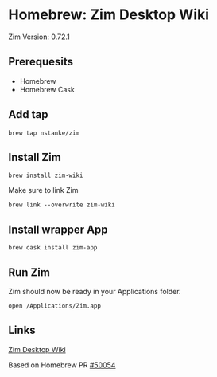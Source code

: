 Homebrew: Zim Desktop Wiki
===========================

Zim Version: 0.72.1

## Prerequesits

* Homebrew
* Homebrew Cask

## Add tap

`brew tap nstanke/zim`

## Install Zim

`brew install zim-wiki`

Make sure to link Zim

`brew link --overwrite zim-wiki`

## Install wrapper App

`brew cask install zim-app`

## Run Zim

Zim should now be ready in your Applications folder.

`open /Applications/Zim.app`

## Links

[Zim Desktop Wiki](https://github.com/zim-desktop-wiki/zim-desktop-wiki)


Based on Homebrew PR [#50054](https://github.com/bgmilne/homebrew-core/blob/c95a7fd73a3d058155f36757505e2b6261273a86/Formula/zim.rb)